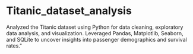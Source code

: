 # Titanic_dataset_analysis
Analyzed the Titanic dataset using Python for data cleaning, exploratory data analysis, and visualization. Leveraged Pandas, Matplotlib, Seaborn, and SQLite to uncover insights into passenger demographics and survival rates."
